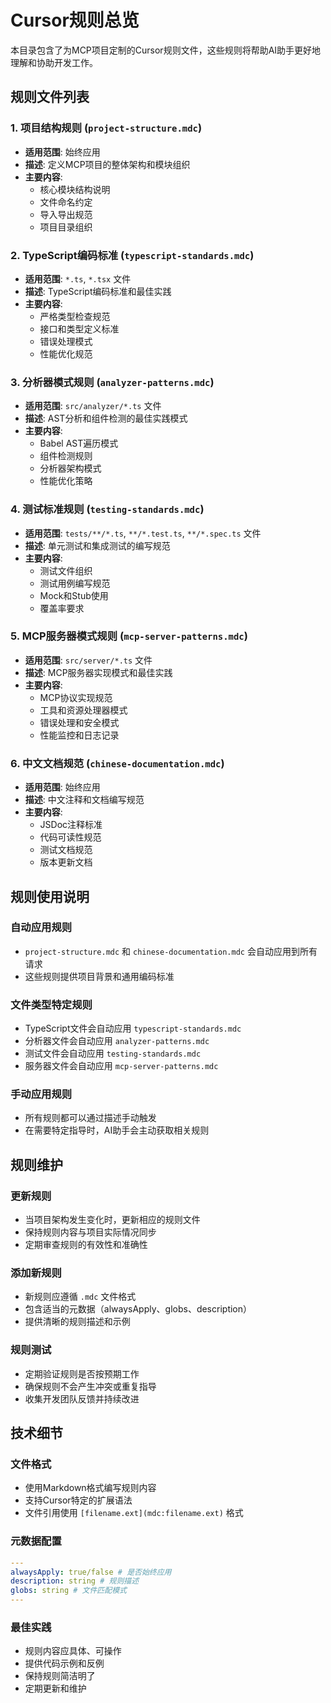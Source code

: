 # Cursor规则总览

本目录包含了为MCP项目定制的Cursor规则文件，这些规则将帮助AI助手更好地理解和协助开发工作。

## 规则文件列表

### 1. 项目结构规则 (`project-structure.mdc`)

- **适用范围**: 始终应用
- **描述**: 定义MCP项目的整体架构和模块组织
- **主要内容**:
  - 核心模块结构说明
  - 文件命名约定
  - 导入导出规范
  - 项目目录组织

### 2. TypeScript编码标准 (`typescript-standards.mdc`)

- **适用范围**: `*.ts`, `*.tsx` 文件
- **描述**: TypeScript编码标准和最佳实践
- **主要内容**:
  - 严格类型检查规范
  - 接口和类型定义标准
  - 错误处理模式
  - 性能优化规范

### 3. 分析器模式规则 (`analyzer-patterns.mdc`)

- **适用范围**: `src/analyzer/*.ts` 文件
- **描述**: AST分析和组件检测的最佳实践模式
- **主要内容**:
  - Babel AST遍历模式
  - 组件检测规则
  - 分析器架构模式
  - 性能优化策略

### 4. 测试标准规则 (`testing-standards.mdc`)

- **适用范围**: `tests/**/*.ts`, `**/*.test.ts`, `**/*.spec.ts` 文件
- **描述**: 单元测试和集成测试的编写规范
- **主要内容**:
  - 测试文件组织
  - 测试用例编写规范
  - Mock和Stub使用
  - 覆盖率要求

### 5. MCP服务器模式规则 (`mcp-server-patterns.mdc`)

- **适用范围**: `src/server/*.ts` 文件
- **描述**: MCP服务器实现模式和最佳实践
- **主要内容**:
  - MCP协议实现规范
  - 工具和资源处理器模式
  - 错误处理和安全模式
  - 性能监控和日志记录

### 6. 中文文档规范 (`chinese-documentation.mdc`)

- **适用范围**: 始终应用
- **描述**: 中文注释和文档编写规范
- **主要内容**:
  - JSDoc注释标准
  - 代码可读性规范
  - 测试文档规范
  - 版本更新文档

## 规则使用说明

### 自动应用规则

- `project-structure.mdc` 和 `chinese-documentation.mdc` 会自动应用到所有请求
- 这些规则提供项目背景和通用编码标准

### 文件类型特定规则

- TypeScript文件会自动应用 `typescript-standards.mdc`
- 分析器文件会自动应用 `analyzer-patterns.mdc`
- 测试文件会自动应用 `testing-standards.mdc`
- 服务器文件会自动应用 `mcp-server-patterns.mdc`

### 手动应用规则

- 所有规则都可以通过描述手动触发
- 在需要特定指导时，AI助手会主动获取相关规则

## 规则维护

### 更新规则

- 当项目架构发生变化时，更新相应的规则文件
- 保持规则内容与项目实际情况同步
- 定期审查规则的有效性和准确性

### 添加新规则

- 新规则应遵循 `.mdc` 文件格式
- 包含适当的元数据（alwaysApply、globs、description）
- 提供清晰的规则描述和示例

### 规则测试

- 定期验证规则是否按预期工作
- 确保规则不会产生冲突或重复指导
- 收集开发团队反馈并持续改进

## 技术细节

### 文件格式

- 使用Markdown格式编写规则内容
- 支持Cursor特定的扩展语法
- 文件引用使用 `[filename.ext](mdc:filename.ext)` 格式

### 元数据配置

```yaml
---
alwaysApply: true/false # 是否始终应用
description: string # 规则描述
globs: string # 文件匹配模式
---
```

### 最佳实践

- 规则内容应具体、可操作
- 提供代码示例和反例
- 保持规则简洁明了
- 定期更新和维护
